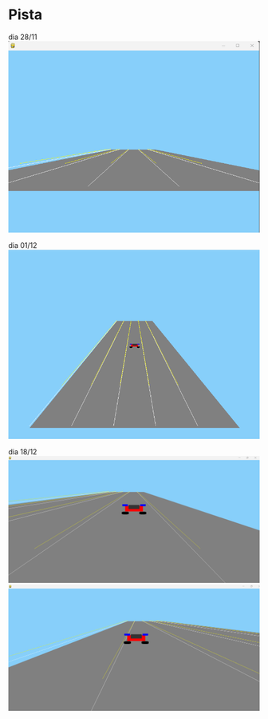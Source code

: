 # Pista 

dia 28/11
![alt text](image.png)

dia 01/12
![alt text](image-1.png)

dia 18/12
![alt text](image-2.png)
![alt text](image-3.png)